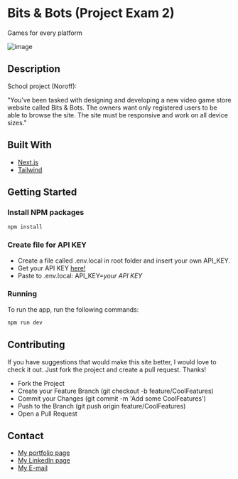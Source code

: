 # Bits & Bots (Project Exam 2)

Games for every platform

![image](https://github.com/MariusHesby/mariushesby.github.io/blob/main/public/assets/images/project-exam-2.png)

## Description

School project (Noroff):

"You’ve been tasked with designing and developing a new video game store website called Bits & Bots. The owners want only registered users to be able to browse the site. The site must be responsive and work on all device sizes."

## Built With

- [Next.js](https://nextjs.org/)
- [Tailwind](https://tailwindcss.com/)

## Getting Started

### Install NPM packages

```
npm install
```

### Create file for API KEY

- Create a file called .env.local in root folder and insert your own API_KEY.
- Get your API KEY [here!](https://rawg.io/apidocs)
- Paste to .env.local: API_KEY=_your API KEY_

### Running

To run the app, run the following commands:

```bash
npm run dev
```

## Contributing

If you have suggestions that would make this site better, I would love to check it out. Just fork the project and create a pull request. Thanks!

- Fork the Project
- Create your Feature Branch (git checkout -b feature/CoolFeatures)
- Commit your Changes (git commit -m 'Add some CoolFeatures')
- Push to the Branch (git push origin feature/CoolFeatures)
- Open a Pull Request

## Contact

- [My portfolio page](https://portfolio-mariushesby.vercel.app/)
- [My LinkedIn page](https://www.linkedin.com/in/marius-hesby/)
- [My E-mail](mailto:marius.r.hesby@gmail.com)
